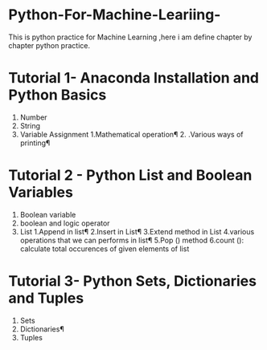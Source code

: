 # Python-For-Machine-Leariing-
This is python practice for Machine Learning ,here i am define chapter by chapter  python practice. 

# Tutorial 1- Anaconda Installation and Python Basics
1. Number
2. String
3. Variable Assignment
   1.Mathematical operation¶
   2.   .Various ways of printing¶
 
 # Tutorial 2 - Python List and Boolean Variables
  1. Boolean variable
  2. boolean and logic operator
  3. List
         1.Append in list¶
         2.Insert in List¶
         3.Extend method in List
         4.various operations that we can performs in list¶
         5.Pop () method
         6.count (): calculate total occurences of given elements of list
         
 # Tutorial 3- Python Sets, Dictionaries and Tuples
   1. Sets
   2. Dictionaries¶
   3. Tuples
  
